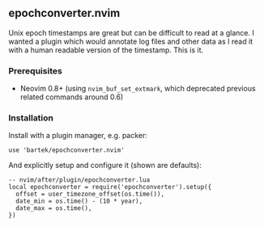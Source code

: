 ## epochconverter.nvim

Unix epoch timestamps are great but can be difficult to read at a glance. I
wanted a plugin which would annotate log files and other data as I read it with
a human readable version of the timestamp. This is it.

### Prerequisites

* Neovim 0.8+ (using `nvim_buf_set_extmark`, which deprecated previous related commands around 0.6)

### Installation

Install with a plugin manager, e.g. packer:

    use 'bartek/epochconverter.nvim'

And explicitly setup and configure it (shown are defaults):

    -- nvim/after/plugin/epochconverter.lua
    local epochconverter = require('epochconverter').setup({
      offset = user_timezone_offset(os.time()),
      date_min = os.time() - (10 * year),
      date_max = os.time(),
    })

